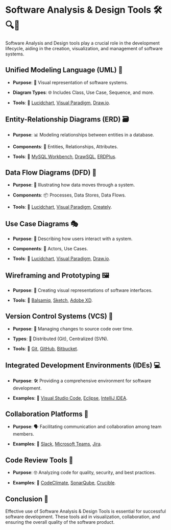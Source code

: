 # Software Analysis & Design Tools 🛠️🔍🎨

Software Analysis and Design tools play a crucial role in the development lifecycle, aiding in the creation, visualization, and management of software systems.

## Unified Modeling Language (UML) 📐

- **Purpose**: 🎯 Visual representation of software systems.
  
- **Diagram Types**: 🌐 Includes Class, Use Case, Sequence, and more.
  
- **Tools**: 🧰 [Lucidchart](https://www.lucidchart.com/), [Visual Paradigm](https://www.visual-paradigm.com/), [Draw.io](https://draw.io/).

## Entity-Relationship Diagrams (ERD) 🗃️

- **Purpose**: 📊 Modeling relationships between entities in a database.
  
- **Components**: 🔄 Entities, Relationships, Attributes.
  
- **Tools**: 🧰 [MySQL Workbench](https://www.mysql.com/products/workbench/), [DrawSQL](https://drawsql.app/), [ERDPlus](https://erdplus.com/).

## Data Flow Diagrams (DFD) 🚰

- **Purpose**: 🔄 Illustrating how data moves through a system.
  
- **Components**: 📦 Processes, Data Stores, Data Flows.
  
- **Tools**: 🧰 [Lucidchart](https://www.lucidchart.com/), [Visual Paradigm](https://www.visual-paradigm.com/), [Creately](https://creately.com/).

## Use Case Diagrams 🎭

- **Purpose**: 📓 Describing how users interact with a system.
  
- **Components**: 👥 Actors, Use Cases.
  
- **Tools**: 🧰 [Lucidchart](https://www.lucidchart.com/), [Visual Paradigm](https://www.visual-paradigm.com/), [Draw.io](https://draw.io/).

## Wireframing and Prototyping 🖼️

- **Purpose**: 🚀 Creating visual representations of software interfaces.
  
- **Tools**: 🧰 [Balsamiq](https://balsamiq.com/), [Sketch](https://www.sketch.com/), [Adobe XD](https://www.adobe.com/products/xd.html).

## Version Control Systems (VCS) 🔄

- **Purpose**: 📂 Managing changes to source code over time.
  
- **Types**: 🌲 Distributed (Git), Centralized (SVN).
  
- **Tools**: 🧰 [Git](https://git-scm.com/), [GitHub](https://github.com/), [Bitbucket](https://bitbucket.org/).

## Integrated Development Environments (IDEs) 💻

- **Purpose**: 🛠️ Providing a comprehensive environment for software development.
  
- **Examples**: 🧰 [Visual Studio Code](https://code.visualstudio.com/), [Eclipse](https://www.eclipse.org/), [IntelliJ IDEA](https://www.jetbrains.com/idea/).

## Collaboration Platforms 🤝

- **Purpose**: 🗣️ Facilitating communication and collaboration among team members.
  
- **Examples**: 🧰 [Slack](https://slack.com/), [Microsoft Teams](https://www.microsoft.com/en-us/microsoft-teams), [Jira](https://www.atlassian.com/software/jira).

## Code Review Tools 👀

- **Purpose**: 🤓 Analyzing code for quality, security, and best practices.
  
- **Examples**: 🧰 [CodeClimate](https://codeclimate.com/), [SonarQube](https://www.sonarqube.org/), [Crucible](https://www.atlassian.com/software/crucible).

## Conclusion 🏁

Effective use of Software Analysis & Design Tools is essential for successful software development. These tools aid in visualization, collaboration, and ensuring the overall quality of the software product.
